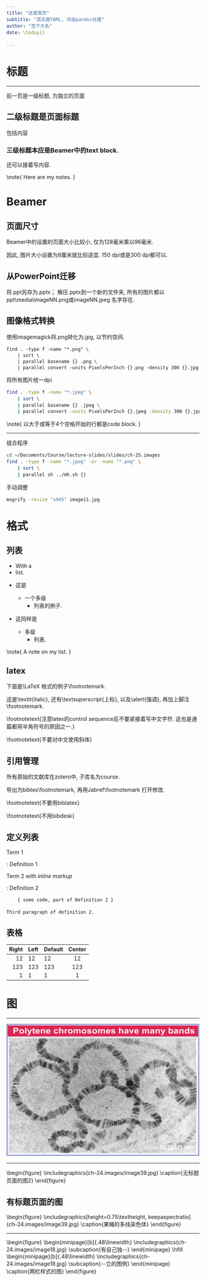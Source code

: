 ```yaml
---
title: "这是首页"
subtitle: "其实是YAML, 将由pandoc处理"
author: "签下大名"
date: \today{}

---
```


# 标题

---

前一页是一级标题, 为独立的页面

## 二级标题是页面标题

包括内容

### 三级标题本应是Beamer中的text block.

还可以接着写内容.

\note{
Here are my notes.
}

# Beamer

## 页面尺寸

Beamer中的设置的页面大小比较小, 仅为128毫米乘以96毫米.

因此, 图片大小设置为8厘米就比较适宜. 150 dpi或是300 dpi都可以. 

## 从PowerPoint迁移

将.ppt另存为.pptx；
解压.pptx到一个新的文件夹, 所有的图片都以
ppt\\media\\imageNN.png或imageNN.jpeg
名字存在.

## 图像格式转换

使用imagemagick将.png转化为.jpg, 以节约空间.

    find . -type f -name "*.png" \
        | sort \
        | parallel basename {} .png \
        | parallel convert -units PixelsPerInch {}.png -density 300 {}.jpg

将所有图片统一dpi

```bash
find . -type f -name "*.jpeg" \
    | sort \
    | parallel basename {} .jpeg \
    | parallel convert -units PixelsPerInch {}.jpeg -density 300 {}.jpg
```

\note{
以大于或等于4个空格开始的行都是code block.
}

---

组合程序
```bash
cd ~/Documents/Course/lecture-slides/slides/ch-25.images
find . -type f -name "*.jpeg" -or -name "*.png" \
    | sort \
    | parallel sh ../mh.sh {}
```

手动调整
```bash
mogrify -resize "x945" image11.jpg
```

# 格式

## 列表

- With a
- list.

* 这是
    * 一个多级
        * 列表的例子.

* 这同样是
    + 多级
        - 列表.

\note{
A note on my list.
}

## latex

下面是\LaTeX 格式的例子\footnotemark.

这是\textit{italic}, 还有\textsuperscript{上标}, 以及\alert{强调}, 再加上脚注\footnotemark.

\footnotetext{注意latex的control sequence后不要紧接着写中文字符. 这也是通篇都用半角符号的原因之一.}

\footnotetext{不要对中文使用斜体}

## 引用管理

所有原始的文献库在zotero中, 子库名为course.

导出为bibtex\footnotemark, 再用Jabref\footnotemark 打开修改.

\footnotetext{不要用biblatex}

\footnotetext{不用bibdesk}

## 定义列表

Term 1

:   Definition 1

Term 2 with *inline markup*

:   Definition 2

        { some code, part of Definition 2 }

    Third paragraph of definition 2.

## 表格

| Right | Left | Default | Center |
|------:|:-----|---------|:------:|
|   12  |  12  |    12   |    12  |
|  123  |  123 |   123   |   123  |
|    1  |    1 |     1   |     1  |

# 图

---

![无标题页面的图](ch-24.images/image39.jpg)

---

\begin{figure}
    \includegraphics{ch-24.images/image39.jpg}
    \caption{无标题页面的图2}
\end{figure}

## 有标题页面的图

\begin{figure}
    \includegraphics[height=0.75\textheight, keepaspectratio]{ch-24.images/image39.jpg}
    \caption{果蝇的多线染色体}
\end{figure}

---

\begin{figure}
    \begin{minipage}[b]{.48\linewidth}
        \includegraphics{ch-24.images/image18.jpg}
        \subcaption{有自己独--}
    \end{minipage}
    \hfill
    \begin{minipage}[b]{.48\linewidth}
        \includegraphics{ch-24.images/image19.jpg}
        \subcaption{--立的图例}
    \end{minipage}
    \caption{两栏样式的图}
\end{figure}
